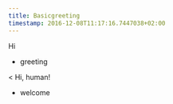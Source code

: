 ```yaml
---
title: Basicgreeting
timestamp: 2016-12-08T11:17:16.7447038+02:00
---
```


Hi
* greeting

< Hi, human!
* welcome
